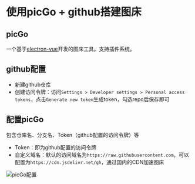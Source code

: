 # 使用picGo + github搭建图床



## picGo

一个基于[electron-vue](https://simulatedgreg.gitbooks.io/electron-vue/content/cn/)开发的图床工具。支持插件系统。



## github配置

* 新建github仓库
* 创建访问令牌：访问`Settings > Developer settings > Personal access tokens`，点击`Generate new token`生成token，勾选repo后保存即可



## 配置picGo

包含仓库名、分支名、Token（github配置的访问令牌）等

- Token：即为github配置的访问令牌
- 自定义域名：默认的访问域名为`https://raw.githubusercontent.com`，可以配置为`https://cdn.jsdelivr.net/gh`，通过国内的CDN加速图床

![picGo配置](https://cdn.jsdelivr.net/gh/jackyli1991/Image-Hosting/img/picgo/picgo.png)

